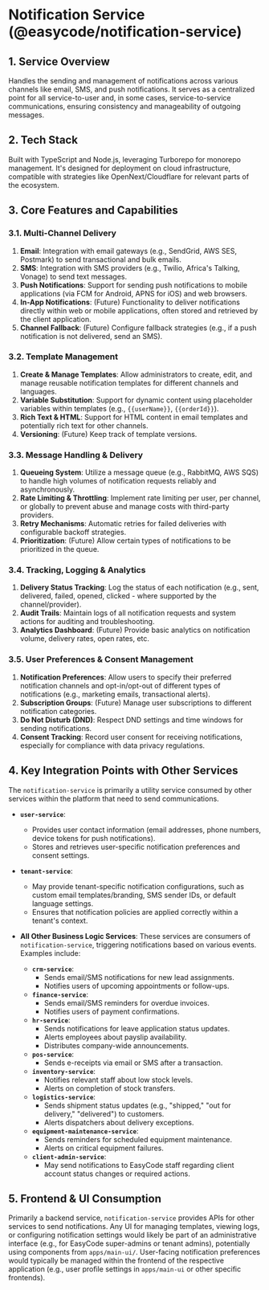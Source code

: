 # Notification Service (@easycode/notification-service)

## 1. Service Overview

Handles the sending and management of notifications across various channels like email, SMS, and push notifications. It serves as a centralized point for all service-to-user and, in some cases, service-to-service communications, ensuring consistency and manageability of outgoing messages.

## 2. Tech Stack

Built with TypeScript and Node.js, leveraging Turborepo for monorepo management. It's designed for deployment on cloud infrastructure, compatible with strategies like OpenNext/Cloudflare for relevant parts of the ecosystem.

## 3. Core Features and Capabilities

### 3.1. Multi-Channel Delivery
1.  **Email**: Integration with email gateways (e.g., SendGrid, AWS SES, Postmark) to send transactional and bulk emails.
2.  **SMS**: Integration with SMS providers (e.g., Twilio, Africa's Talking, Vonage) to send text messages.
3.  **Push Notifications**: Support for sending push notifications to mobile applications (via FCM for Android, APNS for iOS) and web browsers.
4.  **In-App Notifications**: (Future) Functionality to deliver notifications directly within web or mobile applications, often stored and retrieved by the client application.
5.  **Channel Fallback**: (Future) Configure fallback strategies (e.g., if a push notification is not delivered, send an SMS).

### 3.2. Template Management
1.  **Create & Manage Templates**: Allow administrators to create, edit, and manage reusable notification templates for different channels and languages.
2.  **Variable Substitution**: Support for dynamic content using placeholder variables within templates (e.g., `{{userName}}`, `{{orderId}}`).
3.  **Rich Text & HTML**: Support for HTML content in email templates and potentially rich text for other channels.
4.  **Versioning**: (Future) Keep track of template versions.

### 3.3. Message Handling & Delivery
1.  **Queueing System**: Utilize a message queue (e.g., RabbitMQ, AWS SQS) to handle high volumes of notification requests reliably and asynchronously.
2.  **Rate Limiting & Throttling**: Implement rate limiting per user, per channel, or globally to prevent abuse and manage costs with third-party providers.
3.  **Retry Mechanisms**: Automatic retries for failed deliveries with configurable backoff strategies.
4.  **Prioritization**: (Future) Allow certain types of notifications to be prioritized in the queue.

### 3.4. Tracking, Logging & Analytics
1.  **Delivery Status Tracking**: Log the status of each notification (e.g., sent, delivered, failed, opened, clicked - where supported by the channel/provider).
2.  **Audit Trails**: Maintain logs of all notification requests and system actions for auditing and troubleshooting.
3.  **Analytics Dashboard**: (Future) Provide basic analytics on notification volume, delivery rates, open rates, etc.

### 3.5. User Preferences & Consent Management
1.  **Notification Preferences**: Allow users to specify their preferred notification channels and opt-in/opt-out of different types of notifications (e.g., marketing emails, transactional alerts).
2.  **Subscription Groups**: (Future) Manage user subscriptions to different notification categories.
3.  **Do Not Disturb (DND)**: Respect DND settings and time windows for sending notifications.
4.  **Consent Tracking**: Record user consent for receiving notifications, especially for compliance with data privacy regulations.

## 4. Key Integration Points with Other Services

The `notification-service` is primarily a utility service consumed by other services within the platform that need to send communications.

-   **`user-service`**:
    -   Provides user contact information (email addresses, phone numbers, device tokens for push notifications).
    -   Stores and retrieves user-specific notification preferences and consent settings.
-   **`tenant-service`**:
    -   May provide tenant-specific notification configurations, such as custom email templates/branding, SMS sender IDs, or default language settings.
    -   Ensures that notification policies are applied correctly within a tenant's context.

-   **All Other Business Logic Services**: These services are consumers of `notification-service`, triggering notifications based on various events. Examples include:
    -   **`crm-service`**:
        -   Sends email/SMS notifications for new lead assignments.
        -   Notifies users of upcoming appointments or follow-ups.
    -   **`finance-service`**:
        -   Sends email/SMS reminders for overdue invoices.
        -   Notifies users of payment confirmations.
    -   **`hr-service`**:
        -   Sends notifications for leave application status updates.
        -   Alerts employees about payslip availability.
        -   Distributes company-wide announcements.
    -   **`pos-service`**:
        -   Sends e-receipts via email or SMS after a transaction.
    -   **`inventory-service`**:
        -   Notifies relevant staff about low stock levels.
        -   Alerts on completion of stock transfers.
    -   **`logistics-service`**:
        -   Sends shipment status updates (e.g., "shipped," "out for delivery," "delivered") to customers.
        -   Alerts dispatchers about delivery exceptions.
    -   **`equipment-maintenance-service`**:
        -   Sends reminders for scheduled equipment maintenance.
        -   Alerts on critical equipment failures.
    -   **`client-admin-service`**:
        -   May send notifications to EasyCode staff regarding client account status changes or required actions.

## 5. Frontend & UI Consumption

Primarily a backend service, `notification-service` provides APIs for other services to send notifications. Any UI for managing templates, viewing logs, or configuring notification settings would likely be part of an administrative interface (e.g., for EasyCode super-admins or tenant admins), potentially using components from `apps/main-ui/`. User-facing notification preferences would typically be managed within the frontend of the respective application (e.g., user profile settings in `apps/main-ui` or other specific frontends).
